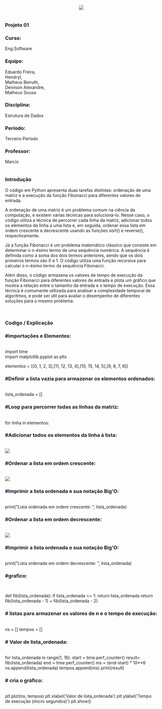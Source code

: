
<div align="center">
    <img src="https://user-images.githubusercontent.com/80292331/230384765-4b382974-9ff3-4610-b2fd-0563f2c776e3.png">

</div><br>
<div align="left">
<h3>Projeto 01</h3>
<h3>Curso:</h3>Eng.Software
    
<h3>Equipe:</h3>   
Eduardo Freira,<br>
Hendryl,<br>
Matheus Beiruth,<br>
Deivison Alexandre,<br>
Matheus Sousa 
     
<h3>Disciplina:</h3>Estrutura de Dados

<h3>Período:</h3>Terceiro Período
    
<h3>Professor:</h3>Marcio
</div><br>
<div align = "left">
<h3>Introdução</h3>
O código em Python apresenta duas tarefas distintas: ordenação de uma matriz e a execução da função Fibonacci para diferentes valores de entrada.

A ordenação de uma matriz é um problema comum na ciência da computação, e existem várias técnicas para solucioná-lo. Nesse caso, o código utiliza a técnica de percorrer cada linha da matriz, adicionar todos os elementos da linha a uma lista e, em seguida, ordenar essa lista em ordem crescente e decrescente usando as funções sort() e reverse(), respectivamente.

Já a função Fibonacci é um problema matemático clássico que consiste em determinar o n-ésimo termo de uma sequência numérica. A sequência é definida como a soma dos dois termos anteriores, sendo que os dois primeiros termos são 0 e 1. O código utiliza uma função recursiva para calcular o n-ésimo termo da sequência Fibonacci.

Além disso, o código armazena os valores de tempo de execução da função Fibonacci para diferentes valores de entrada e plota um gráfico que mostra a relação entre o tamanho da entrada e o tempo de execução. Essa técnica é comumente utilizada para analisar a complexidade temporal de algoritmos, e pode ser útil para avaliar o desempenho de diferentes soluções para o mesmo problema.
</div><br>
<div align = "left">
    <h3>Codigo / Explicação</h3>
<h3>#importações e Elementos:</h3><br>
import time<br>
import matplotlib.pyplot as plts<br>

elementos = [[0, 1, 2, 3],[11, 12, 13, 4],[10, 15, 14, 5],[9, 8, 7, 6]]

<h3>#Definir a lista vazia para armazenar os elementos ordenados:</h3><br>
lista_ordenada = []

<h3>#Loop para percorrer todas as linhas da matriz:</h3><br>
for linha in elementos:

<h3>#Adicionar todos os elementos da linha à lista:</h3><br>
    <img src="https://user-images.githubusercontent.com/80292331/230398346-42558584-0642-41ab-a786-cb9d45be4f91.png">

<h3>#Ordenar a lista em ordem crescente:</h3><br>
    <img src="https://user-images.githubusercontent.com/80292331/230398491-235344dd-8c9b-4d1e-8c83-f54b6ae4a4a4.png">

<h3>#Imprimir a lista ordenada e sua notação Big'O:</h3><br>
print("Lista ordenada em ordem crescente: ", lista_ordenada)

<h3>#Ordenar a lista em ordem decrescente:</h3><br>
<img src="https://user-images.githubusercontent.com/80292331/230398581-23075d84-38e7-4e45-9570-c0b919d84e4f.png">


<h3>#Imprimir a lista ordenada e sua notação Big'O:</h3><br>
print("Lista ordenada em ordem decrescente: ", lista_ordenada)
    
<h3>#grafico:</h3><br>

def fib(lista_ordenada):
    if lista_ordenada <= 1:
        return lista_ordenada
    return fib(lista_ordenada - 1) + fib(lista_ordenada - 2)

<h3># listas para armazenar os valores de n e o tempo de execução:</h3><br>
ns = []
tempos = []

<h3># Valor de lista_ordenada:</h3><br>
for lista_ordenada in range(1, 16):
    start = time.perf_counter()
    result= fib(lista_ordenada)
    end = time.perf_counter()
    ms = (end-start) * 10**6
    ns.append(lista_ordenada)
    tempos.append(ms)
print(result)
    <h3># cria o gráfico:</h3><br>
plt.plot(ns, tempos)
plt.xlabel('Valor de lista_ordenada')
plt.ylabel('Tempo de execução (micro segundos)')
plt.show()

</div>
